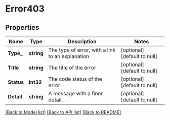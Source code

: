 # Error403

## Properties
Name | Type | Description | Notes
------------ | ------------- | ------------- | -------------
**Type_** | **string** | The type of error, with a link to an explanation | [optional] [default to null]
**Title** | **string** | The title of the error | [optional] [default to null]
**Status** | **int32** | The code status of the error. | [optional] [default to null]
**Detail** | **string** | A message with a finer detail. | [optional] [default to null]

[[Back to Model list]](../README.md#documentation-for-models) [[Back to API list]](../README.md#documentation-for-api-endpoints) [[Back to README]](../README.md)

